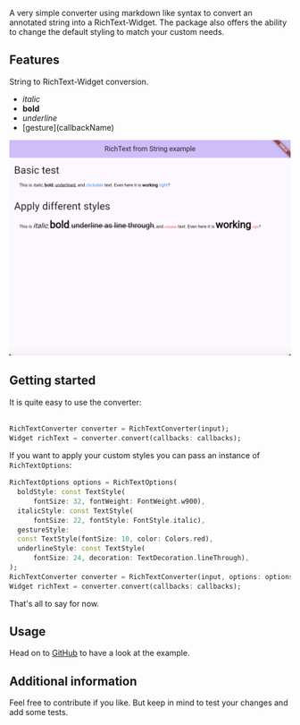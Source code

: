 <!--
This README describes the package. If you publish this package to pub.dev,
this README's contents appear on the landing page for your package.

For information about how to write a good package README, see the guide for
[writing package pages](https://dart.dev/tools/pub/writing-package-pages).

For general information about developing packages, see the Dart guide for
[creating packages](https://dart.dev/guides/libraries/create-packages)
and the Flutter guide for
[developing packages and plugins](https://flutter.dev/to/develop-packages).
-->

A very simple converter using markdown like syntax to convert an annotated string
into a RichText-Widget. The package also offers the ability to change the default styling to 
match your custom needs.

## Features

String to RichText-Widget conversion.

- *italic*
- **bold**
- _underline_
- \[gesture\]\(callbackName\)

![image info](./richtext_from_string/assets/preview.png)


## Getting started

It is quite easy to use the converter:

```dart

RichTextConverter converter = RichTextConverter(input);
Widget richText = converter.convert(callbacks: callbacks);
```

If you want to apply your custom styles you can pass an instance of `RichTextOptions`:

```dart
RichTextOptions options = RichTextOptions(
  boldStyle: const TextStyle(
      fontSize: 32, fontWeight: FontWeight.w900),
  italicStyle: const TextStyle(
      fontSize: 22, fontStyle: FontStyle.italic),
  gestureStyle:
  const TextStyle(fontSize: 10, color: Colors.red),
  underlineStyle: const TextStyle(
      fontSize: 24, decoration: TextDecoration.lineThrough),
);
RichTextConverter converter = RichTextConverter(input, options: options);
Widget richText = converter.convert(callbacks: callbacks);
```
That's all to say for now.

## Usage

Head on to [GitHub]() to have a look at the example.

## Additional information

Feel free to contribute if you like. But keep in mind to test your changes and add
some tests.